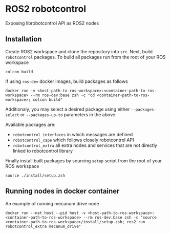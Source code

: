 # ROS2 robotcontrol
Exposing librobotcontrol API as ROS2 nodes

## Installation

Create ROS2 workspace and clone the repository into `src`. Next, build `robotcontrol` packages. To build all packages run from the root of your ROS workspace

    colcon build

If using `ros-dev` docker images, build packages as follows

    docker run -v <host-path-to-ros-workspace>:<container-path-to-ros-workspace> --rm ros-dev:base zsh -c "cd <container-path-to-ros-workspace>; colcon build"

Additionaly, you may select a desired package using either `--packages-select` or `--packages-up-to` parameters in the above.

Available packages are:

* `robotcontrol_interfaces` in which messages are defined
* `robotcontrol_cape` which follows closely robotcontrol API
* `robotcontrol_extra` all extra nodes and services that are not directly linked to robotcontrol library

Finally install built packages by sourcing `setup` script from the root of your ROS workspace

    source ./install/setup.zsh

## Running nodes in docker container

An example of running mecanum drive node

    docker run --net host --pid host -v <host-path-to-ros-workspace>:<container-path-to-ros-workspace> --rm ros-dev:base zsh -c "source <container-path-to-ros-workspace>/install/setup.zsh; ros2 run robotcontrol_extra mecanum_drive"
